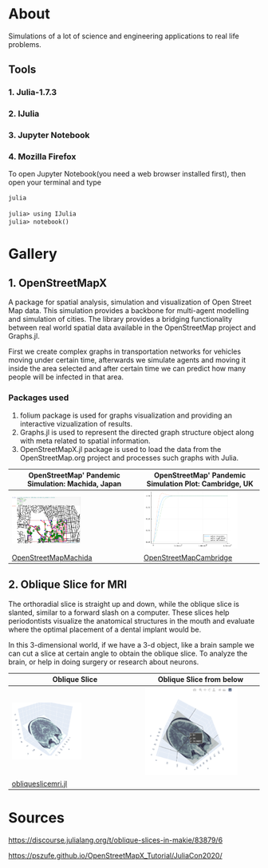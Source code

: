 # About
Simulations of a lot of science and engineering applications to real life problems.

## Tools
### 1. Julia-1.7.3
### 2. IJulia
### 3. Jupyter Notebook
### 4. Mozilla Firefox

To open Jupyter Notebook(you need a web browser installed first), then open your terminal and type
```
julia

julia> using IJulia
julia> notebook()
```

# Gallery

## 1. OpenStreetMapX

A package for spatial analysis, simulation and visualization of Open Street Map data. This simulation provides a backbone for multi-agent modelling and simulation of cities. The library provides a bridging functionality between real world spatial data available in the OpenStreetMap project and Graphs.jl. 

First we create complex graphs in transportation networks for vehicles moving under certain time, afterwards we simulate agents and moving it inside the area selected and after certain time we can predict how many people will be infected in that area.

### Packages used
1. folium package is used for graphs visualization and providing an interactive vizualization of results.
2. Graphs.jl is used to represent the directed graph structure object along with meta related to spatial information.
3. OpenStreetMapX.jl package is used to load the data from the OpenStreetMap.org project and processes such graphs with Julia.


| OpenStreetMap' Pandemic Simulation: Machida, Japan | OpenStreetMap' Pandemic Simulation Plot: Cambridge, UK | 
| ------------- | ------------- | 
| <img src="https://github.com/glanzkaiser/glanzshamzs/blob/main/Julia/images/JuliaSimulation1-1.png" width="55%"> | <img src="https://github.com/glanzkaiser/glanzshamzs/blob/main/Julia/images/JuliaSimulation1-2.png" width="83%"> | 
| <a href="https://github.com/glanzkaiser/glanzshamzs/blob/main/Julia/Simulations/OpenStreetMapMachida.ipynb">OpenStreetMapMachida</a> | <a href="https://github.com/glanzkaiser/glanzshamzs/blob/main/Julia/Simulations/OpenStreetMapCambridge.ipynb">OpenStreetMapCambridge</a> | 

## 2. Oblique Slice for MRI

The orthoradial slice is straight up and down, while the oblique slice is slanted, similar to a forward slash on a computer. These slices help periodontists visualize the anatomical structures in the mouth and evaluate where the optimal placement of a dental implant would be.

In this 3-dimensional world, if we have a 3-d object, like a brain sample we can cut a slice at certain angle to obtain the oblique slice. To analyze the brain, or help in doing surgery or research about neurons.

| Oblique Slice | Oblique Slice from below | 
| ------------- | ------------- | 
| <img src="https://github.com/glanzkaiser/glanzshamzs/blob/main/Julia/images/JuliaSimulation2-1.png" width="55%"> | <img src="https://github.com/glanzkaiser/glanzshamzs/blob/main/Julia/images/JuliaSimulation2-2.png" width="83%"> | 
| <a href="https://github.com/glanzkaiser/glanzshamzs/blob/main/Julia/Simulations/obliqueslicemri.jl">obliqueslicemri.jl</a> | | 


# Sources

https://discourse.julialang.org/t/oblique-slices-in-makie/83879/6

https://pszufe.github.io/OpenStreetMapX_Tutorial/JuliaCon2020/

